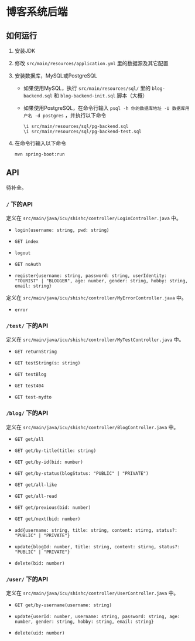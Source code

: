 # 博客系统后端

## 如何运行

1. 安装JDK

2. 修改 `src/main/resources/application.yml` 里的数据源及其它配置

3. 安装数据库，MySQL或PostgreSQL
    - 如果使用MySQL，执行 `src/main/resources/sql/` 里的 `blog-backend.sql` 和 `blog-backend-init.sql` 脚本（大概）
    - 如果使用PostgreSQL，在命令行输入 `psql -h 你的数据库地址 -U 数据库用户名 -d postgres` ，并执行以下命令

        ```psql
        \i src/main/resources/sql/pg-backend.sql
        \i src/main/resources/sql/pg-backend-test.sql
        ```

4. 在命令行输入以下命令

    ```sh
    mvn spring-boot:run
    ```

## API

待补全。

### `/` 下的API

定义在 `src/main/java/icu/shishc/controller/LoginController.java` 中。

- `login(username: string, pwd: string)`

- `GET index`

- `logout`

- `GET noAuth`

- `register{username: string, password: string, userIdentity: "TOURIST" | "BLOGGER", age: number, gender: string, hobby: string, email: string}`

定义在 `src/main/java/icu/shishc/controller/MyErrorController.java` 中。

- `error`

### `/test/` 下的API

定义在 `src/main/java/icu/shishc/controller/MyTestController.java` 中。

- `GET returnString`

- `GET testString(s: string)`

- `GET testBlog`

- `GET test404`

- `GET test-mydto`

### `/blog/` 下的API

定义在 `src/main/java/icu/shishc/controller/BlogController.java` 中。

- `GET get/all`

- `GET get/by-title(title: string)`

- `GET get/by-id(bid: number)`

- `GET get/by-status(blogStatus: "PUBLIC" | "PRIVATE")`

- `GET get/all-like`

- `GET get/all-read`

- `GET get/previous(bid: number)`

- `GET get/next(bid: number)`

- `add{username: string, title: string, content: stirng, status?: "PUBLIC" | "PRIVATE"}`

- `update{blogId: number, title: string, content: stirng, status?: "PUBLIC" | "PRIVATE"}`

- `delete(bid: number)`

### `/user/` 下的API

定义在 `src/main/java/icu/shishc/controller/UserController.java` 中。

- `GET get/by-username(username: string)`

- `update{userId: number, username: string, password: string, age: number, gender: string, hobby: string, email: string}`

- `delete(uid: number)`
